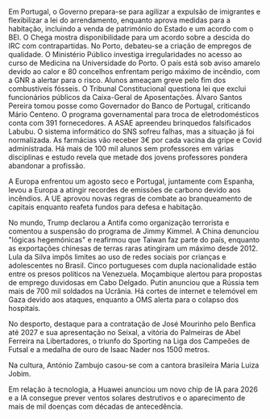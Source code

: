 Em Portugal, o Governo prepara-se para agilizar a expulsão de imigrantes e flexibilizar a lei do arrendamento, enquanto aprova medidas para a habitação, incluindo a venda de património do Estado e um acordo com o BEI. O Chega mostra disponibilidade para um acordo sobre a descida do IRC com contrapartidas. No Porto, debateu-se a criação de empregos de qualidade. O Ministério Público investiga irregularidades no acesso ao curso de Medicina na Universidade do Porto. O país está sob aviso amarelo devido ao calor e 80 concelhos enfrentam perigo máximo de incêndio, com a GNR a alertar para o risco. Alunos ameaçam greve pelo fim dos combustíveis fósseis. O Tribunal Constitucional questiona lei que exclui funcionários públicos da Caixa-Geral de Aposentações. Álvaro Santos Pereira tomou posse como Governador do Banco de Portugal, criticando Mário Centeno. O programa governamental para troca de eletrodomésticos conta com 391 fornecedores. A ASAE apreendeu brinquedos falsificados Labubu. O sistema informático do SNS sofreu falhas, mas a situação já foi normalizada. As farmácias vão receber 3€ por cada vacina da gripe e Covid administrada. Há mais de 100 mil alunos sem professores em várias disciplinas e estudo revela que metade dos jovens professores pondera abandonar a profissão.

A Europa enfrentou um agosto seco e Portugal, juntamente com Espanha, levou a Europa a atingir recordes de emissões de carbono devido aos incêndios. A UE aprovou novas regras de combate ao branqueamento de capitais enquanto reafeta fundos para defesa e habitação.

No mundo, Trump declarou a Antifa como organização terrorista e comentou a suspensão do programa de Jimmy Kimmel. A China denunciou "lógicas hegemónicas" e reafirmou que Taiwan faz parte do país, enquanto as exportações chinesas de terras raras atingiram um máximo desde 2012. Lula da Silva impôs limites ao uso de redes sociais por crianças e adolescentes no Brasil. Cinco portugueses com dupla nacionalidade estão entre os presos políticos na Venezuela. Moçambique alertou para propostas de emprego duvidosas em Cabo Delgado. Putin anunciou que a Rússia tem mais de 700 mil soldados na Ucrânia. Há cortes de internet e telemóvel em Gaza devido aos ataques, enquanto a OMS alerta para o colapso dos hospitais.

No desporto, destaque para a contratação de José Mourinho pelo Benfica até 2027 e sua apresentação no Seixal, a vitória do Palmeiras de Abel Ferreira na Libertadores, o triunfo do Sporting na Liga dos Campeões de Futsal e a medalha de ouro de Isaac Nader nos 1500 metros.

Na cultura, António Zambujo casou-se com a cantora brasileira Maria Luiza Jobim.

Em relação à tecnologia, a Huawei anunciou um novo chip de IA para 2026 e a IA consegue prever ventos solares destrutivos e o aparecimento de mais de mil doenças com décadas de antecedência.